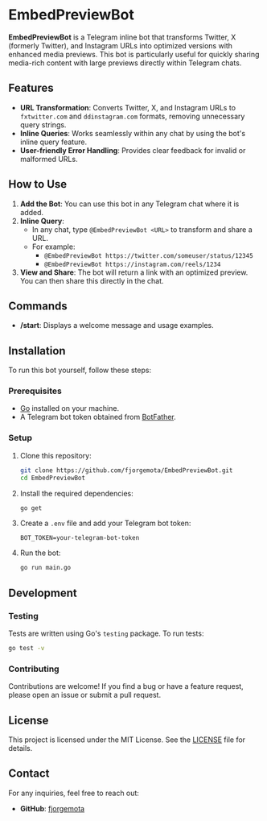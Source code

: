 # EmbedPreviewBot

**EmbedPreviewBot** is a Telegram inline bot that transforms Twitter, X (formerly Twitter), and Instagram URLs into optimized versions with enhanced media previews. This bot is particularly useful for quickly sharing media-rich content with large previews directly within Telegram chats.

## Features

- **URL Transformation**: Converts Twitter, X, and Instagram URLs to `fxtwitter.com` and `ddinstagram.com` formats, removing unnecessary query strings.
- **Inline Queries**: Works seamlessly within any chat by using the bot's inline query feature.
- **User-friendly Error Handling**: Provides clear feedback for invalid or malformed URLs.

## How to Use

1. **Add the Bot**: You can use this bot in any Telegram chat where it is added.
2. **Inline Query**: 
   - In any chat, type `@EmbedPreviewBot <URL>` to transform and share a URL.
   - For example:
     - `@EmbedPreviewBot https://twitter.com/someuser/status/12345`
     - `@EmbedPreviewBot https://instagram.com/reels/1234`
3. **View and Share**: The bot will return a link with an optimized preview. You can then share this directly in the chat.

## Commands

- **/start**: Displays a welcome message and usage examples.

## Installation

To run this bot yourself, follow these steps:

### Prerequisites

- [Go](https://golang.org/) installed on your machine.
- A Telegram bot token obtained from [BotFather](https://t.me/BotFather).

### Setup

1. Clone this repository:

   ```bash
   git clone https://github.com/fjorgemota/EmbedPreviewBot.git
   cd EmbedPreviewBot
   ```

2. Install the required dependencies:

   ```bash
   go get
   ```

3. Create a `.env` file and add your Telegram bot token:

   ```
   BOT_TOKEN=your-telegram-bot-token
   ```

4. Run the bot:

   ```bash
   go run main.go
   ```

## Development

### Testing

Tests are written using Go's `testing` package. To run tests:

```bash
go test -v
```

### Contributing

Contributions are welcome! If you find a bug or have a feature request, please open an issue or submit a pull request.

## License

This project is licensed under the MIT License. See the [LICENSE](LICENSE) file for details.

## Contact

For any inquiries, feel free to reach out:

- **GitHub**: [fjorgemota](https://github.com/fjorgemota)
```